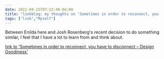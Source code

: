 ```yaml
---
date: 2022-04-25T07:22:40-04:00
title: "linkblog: my thoughts on 'Sometimes in order to reconnect, you have to disconnect – Design Goodiness'"
tags: ["link","Myself"]
---
```

Between Enilda here and Josh Rosenberg's recent decision to do something similar, I feel that I have a lot to learn from and think about.
 
[link to 'Sometimes in order to reconnect, you have to disconnect – Design Goodiness'](https://enildaromero.com/2022/04/25/sometimes-in-order-to-reconnect-you-have-to-disconnect/)
